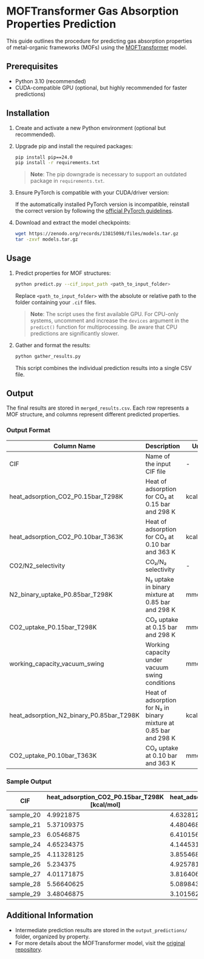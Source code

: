 # MOFTransformer Gas Absorption Properties Prediction

This guide outlines the procedure for predicting gas absorption properties of metal-organic frameworks (MOFs) using the [MOFTransformer](https://github.com/hspark1212/MOFTransformer) model.

## Prerequisites

- Python 3.10 (recommended)
- CUDA-compatible GPU (optional, but highly recommended for faster predictions)

## Installation

1. Create and activate a new Python environment (optional but recommended).

2. Upgrade pip and install the required packages:

   ```bash
   pip install pip==24.0
   pip install -r requirements.txt
   ```

   > **Note**: The pip downgrade is necessary to support an outdated package in `requirements.txt`.

3. Ensure PyTorch is compatible with your CUDA/driver version:

   If the automatically installed PyTorch version is incompatible, reinstall the correct version by following the [official PyTorch guidelines](https://pytorch.org/get-started/locally/).

4. Download and extract the model checkpoints:

   ```bash
   wget https://zenodo.org/records/13815098/files/models.tar.gz
   tar -zxvf models.tar.gz
   ```

## Usage

1. Predict properties for MOF structures:

   ```bash
   python predict.py --cif_input_path <path_to_input_folder>
   ```

   Replace `<path_to_input_folder>` with the absolute or relative path to the folder containing your `.cif` files.

   > **Note**: The script uses the first available GPU. For CPU-only systems, uncomment and increase the `devices` argument in the `predict()` function for multiprocessing. Be aware that CPU predictions are significantly slower.

2. Gather and format the results:

   ```bash
   python gather_results.py
   ```

   This script combines the individual prediction results into a single CSV file.

## Output

The final results are stored in `merged_results.csv`. Each row represents a MOF structure, and columns represent different predicted properties.

### Output Format

| Column Name | Description | Unit |
|-------------|-------------|------|
| CIF | Name of the input CIF file | - |
| heat_adsorption_CO2_P0.15bar_T298K | Heat of adsorption for CO₂ at 0.15 bar and 298 K | kcal/mol |
| heat_adsorption_CO2_P0.10bar_T363K | Heat of adsorption for CO₂ at 0.10 bar and 363 K | kcal/mol |
| CO2/N2_selectivity | CO₂/N₂ selectivity | - |
| N2_binary_uptake_P0.85bar_T298K | N₂ uptake in binary mixture at 0.85 bar and 298 K | mmol/g |
| CO2_uptake_P0.15bar_T298K | CO₂ uptake at 0.15 bar and 298 K | mmol/g |
| working_capacity_vacuum_swing | Working capacity under vacuum swing conditions | mmol/g |
| heat_adsorption_N2_binary_P0.85bar_T298K | Heat of adsorption for N₂ in binary mixture at 0.85 bar and 298 K | kcal/mol |
| CO2_uptake_P0.10bar_T363K | CO₂ uptake at 0.10 bar and 363 K | mmol/g |

### Sample Output

| CIF | heat_adsorption_CO2_P0.15bar_T298K [kcal/mol] | heat_adsorption_CO2_P0.10bar_T363K [kcal/mol] | CO2/N2_selectivity | N2_binary_uptake_P0.85bar_T298K [mmol/g] | CO2_uptake_P0.15bar_T298K [mmol/g] | working_capacity_vacuum_swing [mmol/g] | heat_adsorption_N2_binary_P0.85bar_T298K [kcal/mol] | CO2_uptake_P0.10bar_T363K [mmol/g] |
|-----|------------------------------------------------|------------------------------------------------|--------------------|-------------------------------------------|------------------------------------|-----------------------------------------|-----------------------------------------------------|-------------------------------------|
| sample_20 | 4.9921875 | 4.6328125 | 7.796875 | 0.17578125 | 0.403076171875 | 0.25634765625 | 2.84765625 | 0.05908203125 |
| sample_21 | 5.37109375 | 4.48046875 | 15.796875 | 0.1837158203125 | 0.5361328125 | 0.443603515625 | 2.634765625 | 0.10101318359375 |
| sample_23 | 6.0546875 | 6.41015625 | 16.4375 | 0.1494140625 | 0.9619140625 | 0.6865234375 | 3.498046875 | 0.0941162109375 |
| sample_24 | 4.65234375 | 4.14453125 | 7.2890625 | 0.1966552734375 | 0.3544921875 | 0.23046875 | 2.427734375 | 0.08551025390625 |
| sample_25 | 4.11328125 | 3.85546875 | 6.0625 | 0.2286376953125 | 0.27685546875 | 0.1990966796875 | 2.365234375 | 0.08587646484375 |
| sample_26 | 5.234375 | 4.92578125 | 10.8359375 | 0.29345703125 | 0.8828125 | 0.7705078125 | 2.8125 | 0.1954345703125 |
| sample_27 | 4.01171875 | 3.81640625 | 5.88671875 | 0.250244140625 | 0.28369140625 | 0.203125 | 2.080078125 | 0.0908203125 |
| sample_28 | 5.56640625 | 5.08984375 | 17.171875 | 0.1878662109375 | 0.5283203125 | 0.427978515625 | 2.962890625 | 0.07330322265625 |
| sample_29 | 3.48046875 | 3.1015625 | 4.81640625 | 0.178955078125 | 0.1741943359375 | 0.101318359375 | 1.826171875 | 0.05853271484375 |

## Additional Information

- Intermediate prediction results are stored in the `output_predictions/` folder, organized by property.
- For more details about the MOFTransformer model, visit the [original repository](https://github.com/hspark1212/MOFTransformer).